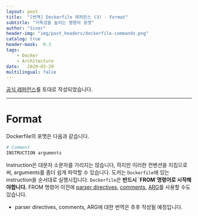```yaml
---
layout: post
title:  "[번역] Dockerfile 레퍼런스 (3) - Format"
subtitle: "가독성을 높이는 명령어 포맷"
author: "Siner"
header-img: "img/post_headers/dockerfile-commands.png"
catalog: true
header-mask:  0.3
tags:
    - Docker
    - Architecture
date:   2020-03-29
multilingual: false
---
```


[공식 레퍼런스](https://docs.docker.com/engine/reference/builder/)를 토대로 작성되었습니다.

---

# Format
Dockerfile의 포맷은 다음과 같습니다.
```bash
# Comment
INSTRUCTION arguments
```
Instruction은 대문자 소문자를 가리지는 않습니다, 하지만 이러한 컨벤션을 지킴으로써, arguments를 좀더 쉽게 파악할 수 있습니다.
도커는 `Dockerfile`에 있는 instruction을 순서대로 실행시킵니다. `Dockerfile`은 **반드시 \`FROM\`명령어로 시작해야합니다.**
FROM 명령어 이전에 [parser directives](#parser-directives), [comments](#format), [ARG](#arg)를 사용할 수도 있습니다.

* parser directives, comments, ARG에 대한 번역은 추후 작성될 예정입니다.
